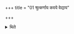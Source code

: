 +++
title = "01 श्रुत्कर्णाय कवये वेद्याय"

+++

<details><summary>थिते</summary>

श्रुत्कर्णाय कवये वेद्याय नमोभिर्नाकमुपयामि शंसन् । यतो भयमभयं तत्कृधी नोऽग्ने देवानामव हेड इयक्ष्व । अग्निं वो देवमग्निभिः सजोषा यजिष्ठं दूतमध्वरे कृणुध्वम् । यो मर्त्येषु निध्रुविरृतावा तपुर्मूर्धा घृतान्नः पावकः । घृतप्रतीको घृतपृष्ठो अग्निर्घृतैः समिद्धो घृतमस्यान्नम् । घृतप्रुषस्त्वा सरितो वहन्ति घृतं पिबन्यजताद्देव देवान् । आयुर्दा अग्ने । इमो अग्ने । सप्त ते अग्ने । मनो ज्योतिर्जुषताम् । त्रयस्त्रिंशत् । यन्मे मनसः । विश्वकर्मा । अग्निं युनज्मि । इन्धानास्त्वा । अग्निर्न ईडित ईडितव्यैर्देवैः पार्थिवैः पातु । वायुर्न ईडित ईडितव्यैर्देवैरान्तरिक्षैः पातु । सूर्यो न ईडित ईडितव्यैर्देवैर्दिव्यैः पातु । विष्णुर्न ईडित ईडितव्यैर्देवैर्दिश्यैः पातु । अग्निर्यजुर्भिः पूषा स्वगाकारैस्त इमं यज्ञमवन्तु ते मामवन्त्वनु व आरभेऽनु मारभध्वं स्वाहेत्येतैस्त्रिभिरनुवाकैरविज्ञातप्रायश्चित्ते सोमे त्रयस्त्रिंशतमाहुतीर्जुहोति १
</details>
